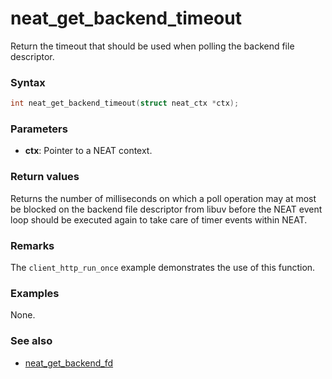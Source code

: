 # neat_get_backend_timeout

Return the timeout that should be used when polling the backend file descriptor.

### Syntax

```c
int neat_get_backend_timeout(struct neat_ctx *ctx);
```

### Parameters

- **ctx**: Pointer to a NEAT context.

### Return values

Returns the number of milliseconds on which a poll operation may at most be
blocked on the backend file descriptor from libuv before the NEAT event loop
should be executed again to take care of timer events within NEAT.

### Remarks

The `client_http_run_once` example demonstrates the use of this function.

### Examples

None.

### See also

- [neat_get_backend_fd](neat_get_backend_fd.md)
